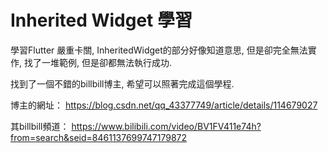 # Inherited Widget 學習

學習Flutter 嚴重卡關, InheritedWidget的部分好像知道意思,
但是卻完全無法實作, 找了一堆範例, 但是卻都無法執行成功.

找到了一個不錯的billbill博主, 希望可以照著完成這個學程.

博主的網址：
https://blog.csdn.net/qq_43377749/article/details/114679027

其billbill頻道：
https://www.bilibili.com/video/BV1FV411e74h?from=search&seid=8461137699747179872
